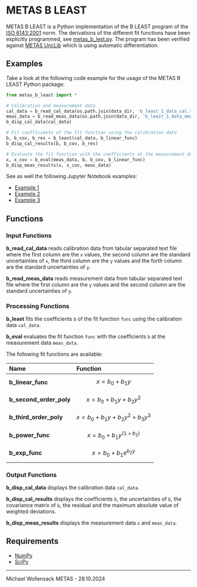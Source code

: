 # METAS B LEAST

METAS B LEAST is a Python implementation of the B LEAST program of the [ISO 6143:2001](https://www.iso.org/standard/24665.html) norm. 
The derivations of the different fit functions have been explicitly programmed, see [metas_b_lest.py](/metas_b_least/metas_b_least.py).
The program has been verified against [METAS UncLib](https://www.metas.ch/unclib) which is using automatic differentiation.

## Examples

Take a look at the following code example for the usage of the METAS B LEAST Python package:

```python
from metas_b_least import *

# Calibration and measurement data
cal_data = b_read_cal_data(os.path.join(data_dir, 'b_least_1_data_cal.txt'))
meas_data = b_read_meas_data(os.path.join(data_dir, 'b_least_1_data_meas.txt'))
b_disp_cal_data(cal_data)

# Fit coefficients of the fit function using the calibration data
b, b_cov, b_res = b_least(cal_data, b_linear_func)
b_disp_cal_results(b, b_cov, b_res)

# Evaluate the fit function with the coefficients at the measurement data
x, x_cov = b_eval(meas_data, b, b_cov, b_linear_func)
b_disp_meas_results(x, x_cov, meas_data)
```

See as well the following Jupyter Notebook examples:

- [Example 1](/metas_b_least/Example_B_LEAST_1.ipynb)
- [Example 2](/metas_b_least/Example_B_LEAST_2.ipynb)
- [Example 3](/metas_b_least/Example_B_LEAST_3.ipynb)

## Functions

### Input Functions

**b_read_cal_data** reads calibration data from tabular separated text file where the first column are the `x` values, the second column are the standard uncertainties of `x`, the third column are the `y` values and the forth column are the standard uncertainties of `y`.

**b_read_meas_data** reads measurement data from tabular separated text file where the first column are the `y` values and the second column are the standard uncertainties of `y`.

### Processing Functions

**b_least** fits the coefficients `b` of the fit function `func` using the calibration data `cal_data`.

**b_eval** evaluates the fit function `func` with the coefficients `b` at the measurement data `meas_data`.

The following fit functions are available:

| Name                    | Function                             |
|:------------------------|:-------------------------------------|
| **b_linear_func**       | $$x = b_0 + b_1y$$                   |
| **b_second_order_poly** | $$x = b_0 + b_1y + b_2y^2$$          |
| **b_third_order_poly**  | $$x = b_0 + b_1y + b_2y^2 + b_3y^3$$ |
| **b_power_func**        | $$x = b_0 + b_1y^{(1 + b_2)}$$       |
| **b_exp_func**          | $$x = b_0 + b_1e^{b_2y}$$            |

### Output Functions

**b_disp_cal_data** displays the calibration data `cal_data`.

**b_disp_cal_results** displays the coefficients `b`, the uncertainties of `b`, the covariance matrix of `b`, the residual and the maximum absolute value of weighted deviations.

**b_disp_meas_results** displays the measurement data `x` and `meas_data`.

## Requirements

- [NumPy](https://pypi.org/project/numpy/)
- [SciPy](https://pypi.org/project/scipy/)

---

Michael Wollensack METAS - 28.10.2024
